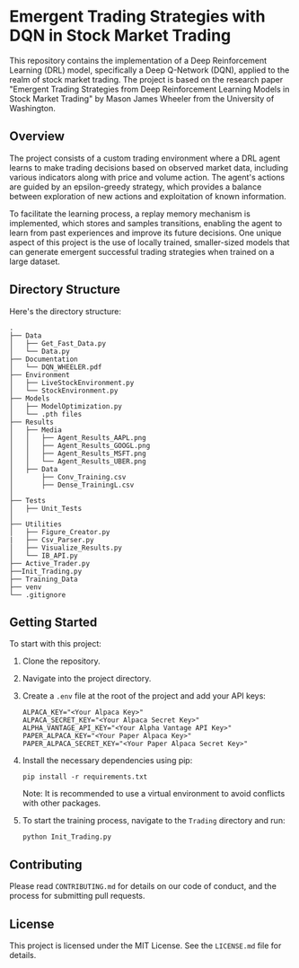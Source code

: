 # Emergent Trading Strategies with DQN in Stock Market Trading

This repository contains the implementation of a Deep Reinforcement Learning (DRL) model, specifically a Deep Q-Network (DQN), applied to the realm of stock market trading. The project is based on the research paper "Emergent Trading Strategies from Deep Reinforcement Learning Models in Stock Market Trading" by Mason James Wheeler from the University of Washington.

## Overview

The project consists of a custom trading environment where a DRL agent learns to make trading decisions based on observed market data, including various indicators along with price and volume action. The agent's actions are guided by an epsilon-greedy strategy, which provides a balance between exploration of new actions and exploitation of known information. 

To facilitate the learning process, a replay memory mechanism is implemented, which stores and samples transitions, enabling the agent to learn from past experiences and improve its future decisions. One unique aspect of this project is the use of locally trained, smaller-sized models that can generate emergent successful trading strategies when trained on a large dataset.

## Directory Structure

Here's the directory structure:

```
.
├── Data
│   ├── Get_Fast_Data.py
│   └── Data.py
├── Documentation
│   └── DQN_WHEELER.pdf
├── Environment
│   ├── LiveStockEnvironment.py
│   └── StockEnvironment.py
├── Models
│   ├── ModelOptimization.py
│   └── .pth files
├── Results
│   ├── Media
│   │   ├── Agent_Results_AAPL.png
│   │   ├── Agent_Results_GOOGL.png
│   │   ├── Agent_Results_MSFT.png
│   │   └── Agent_Results_UBER.png
│   ├── Data
│       ├── Conv_Training.csv
│       ├── Dense_TrainingL.csv
│   
├── Tests
│   ├── Unit_Tests
│   
├── Utilities
│   ├── Figure_Creator.py
|   ├── Csv_Parser.py
│   ├── Visualize_Results.py
│   └── IB_API.py
├── Active_Trader.py
├──Init_Trading.py
├── Training_Data
├── venv
└── .gitignore
```

## Getting Started

To start with this project:

1. Clone the repository.
2. Navigate into the project directory.
3. Create a `.env` file at the root of the project and add your API keys:

    ```
    ALPACA_KEY="<Your Alpaca Key>"
    ALPACA_SECRET_KEY="<Your Alpaca Secret Key>"
    ALPHA_VANTAGE_API_KEY="<Your Alpha Vantage API Key>"
    PAPER_ALPACA_KEY="<Your Paper Alpaca Key>"
    PAPER_ALPACA_SECRET_KEY="<Your Paper Alpaca Secret Key>"
    ```

4. Install the necessary dependencies using pip:

    ```
    pip install -r requirements.txt
    ```

    Note: It is recommended to use a virtual environment to avoid conflicts with other packages.

5. To start the training process, navigate to the `Trading` directory and run:

    ```
    python Init_Trading.py
    ```

## Contributing

Please read `CONTRIBUTING.md` for details on our code of conduct, and the process for submitting pull requests.

## License

This project is licensed under the MIT License. See the `LICENSE.md` file for details.